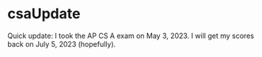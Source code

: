 # csaUpdate
Quick update: I took the AP CS A exam on May 3, 2023. I will get my scores back on July 5, 2023 (hopefully). 
